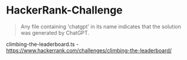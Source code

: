 # HackerRank-Challenge

> Any file containing 'chatgpt' in its name indicates that the solution was generated by ChatGPT.

climbing-the-leaderboard.ts - https://www.hackerrank.com/challenges/climbing-the-leaderboard/
